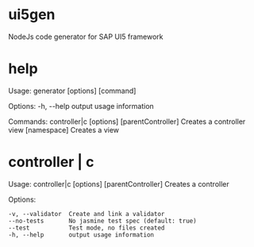 # ui5gen
NodeJs code generator for SAP UI5 framework

# help
Usage: generator [options] [command]

  Options:
    -h, --help  output usage information
    
  Commands:
    controller|c [options] <namespace> [parentController]  Creates a controller
    view [namespace]                                       Creates a view
    
# controller | c
 Usage: controller|c [options] <namespace> [parentController]
  Creates a controller
  
  Options:

    -v, --validator  Create and link a validator
    --no-tests       No jasmine test spec (default: true)
    --test           Test mode, no files created
    -h, --help       output usage information
